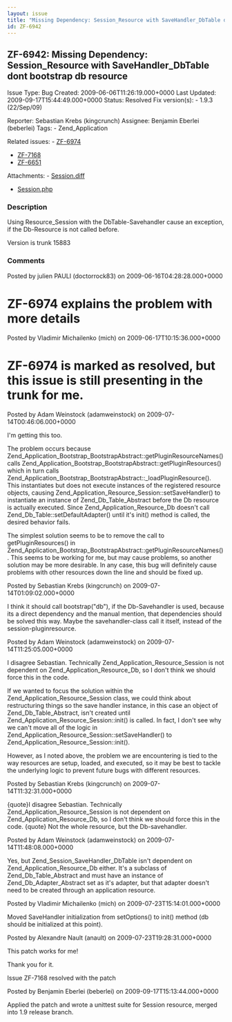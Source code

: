 ```yaml
---
layout: issue
title: "Missing Dependency: Session_Resource with SaveHandler_DbTable dont bootstrap db resource"
id: ZF-6942
---
```


ZF-6942: Missing Dependency: Session\_Resource with SaveHandler\_DbTable dont bootstrap db resource
---------------------------------------------------------------------------------------------------

 Issue Type: Bug Created: 2009-06-06T11:26:19.000+0000 Last Updated: 2009-09-17T15:44:49.000+0000 Status: Resolved Fix version(s): - 1.9.3 (22/Sep/09)
 
 Reporter:  Sebastian Krebs (kingcrunch)  Assignee:  Benjamin Eberlei (beberlei)  Tags: - Zend\_Application
 
 Related issues: - [ZF-6974](/issues/browse/ZF-6974)
- [ZF-7168](/issues/browse/ZF-7168)
- [ZF-6651](/issues/browse/ZF-6651)
 
 Attachments: - [Session.diff](/issues/secure/attachment/12100/Session.diff)
- [Session.php](/issues/secure/attachment/12099/Session.php)
 
### Description

Using Resource\_Session with the DbTable-Savehandler cause an exception, if the Db-Resource is not called before.

Version is trunk 15883

 

 

### Comments

Posted by julien PAULI (doctorrock83) on 2009-06-16T04:28:28.000+0000

ZF-6974 explains the problem with more details
==============================================

 

 

Posted by Vladimir Michailenko (mich) on 2009-06-17T10:15:36.000+0000

ZF-6974 is marked as resolved, but this issue is still presenting in the trunk for me.
======================================================================================

 

 

Posted by Adam Weinstock (adamweinstock) on 2009-07-14T00:46:06.000+0000

I'm getting this too.

The problem occurs because Zend\_Application\_Bootstrap\_BootstrapAbstract::getPluginResourceNames() calls Zend\_Application\_Bootstrap\_BootstrapAbstract::getPluginResources() which in turn calls Zend\_Application\_Bootstrap\_BootstrapAbstract::\_loadPluginResource(). This instantiates but does not execute instances of the registered resource objects, causing Zend\_Application\_Resource\_Session::setSaveHandler() to instantiate an instance of Zend\_Db\_Table\_Abstract before the Db resource is actually executed. Since Zend\_Application\_Resource\_Db doesn't call Zend\_Db\_Table::setDefaultAdapter() until it's init() method is called, the desired behavior fails.

The simplest solution seems to be to remove the call to getPluginResources() in Zend\_Application\_Bootstrap\_BootstrapAbstract::getPluginResourceNames(). This seems to be working for me, but may cause problems, so another solution may be more desirable. In any case, this bug will definitely cause problems with other resources down the line and should be fixed up.

 

 

Posted by Sebastian Krebs (kingcrunch) on 2009-07-14T01:09:02.000+0000

I think it should call bootstrap("db"), if the Db-Savehandler is used, because its a direct dependency and the manual mention, that dependencies should be solved this way. Maybe the savehandler-class call it itself, instead of the session-pluginresource.

 

 

Posted by Adam Weinstock (adamweinstock) on 2009-07-14T11:25:05.000+0000

I disagree Sebastian. Technically Zend\_Application\_Resource\_Session is not dependent on Zend\_Application\_Resource\_Db, so I don't think we should force this in the code.

If we wanted to focus the solution within the Zend\_Application\_Resource\_Session class, we could think about restructuring things so the save handler instance, in this case an object of Zend\_Db\_Table\_Abstract, isn't created until Zend\_Application\_Resource\_Session::init() is called. In fact, I don't see why we can't move all of the logic in Zend\_Application\_Resource\_Session::setSaveHandler() to Zend\_Application\_Resource\_Session::init().

However, as I noted above, the problem we are encountering is tied to the way resources are setup, loaded, and executed, so it may be best to tackle the underlying logic to prevent future bugs with different resources.

 

 

Posted by Sebastian Krebs (kingcrunch) on 2009-07-14T11:32:31.000+0000

{quote}I disagree Sebastian. Technically Zend\_Application\_Resource\_Session is not dependent on Zend\_Application\_Resource\_Db, so I don't think we should force this in the code. {quote} Not the whole resource, but the Db-savehandler.

 

 

Posted by Adam Weinstock (adamweinstock) on 2009-07-14T11:48:08.000+0000

Yes, but Zend\_Session\_SaveHandler\_DbTable isn't dependent on Zend\_Application\_Resource\_Db either. It's a subclass of Zend\_Db\_Table\_Abstract and must have an instance of Zend\_Db\_Adapter\_Abstract set as it's adapter, but that adapter doesn't need to be created through an application resource.

 

 

Posted by Vladimir Michailenko (mich) on 2009-07-23T15:14:01.000+0000

Moved SaveHandler initialization from setOptions() to init() method (db should be initialized at this point).

 

 

Posted by Alexandre Nault (anault) on 2009-07-23T19:28:31.000+0000

This patch works for me!

Thank you for it.

Issue ZF-7168 resolved with the patch

 

 

Posted by Benjamin Eberlei (beberlei) on 2009-09-17T15:13:44.000+0000

Applied the patch and wrote a unittest suite for Session resource, merged into 1.9 release branch.

 

 